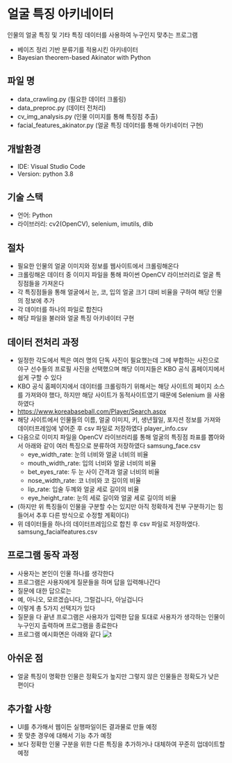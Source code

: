 # 얼굴 특징 아키네이터
인물의 얼굴 특징 및 기타 특징 데이터를 사용하여 누구인지 맞추는 프로그램
- 베이즈 정리 기반 분류기를 적용시킨 아키네이터
- Bayesian theorem-based Akinator with Python

## 파일 명
- data_crawling.py (필요한 데이터 크롤링)
- data_preproc.py (데이터 전처리)
- cv_img_analysis.py (인물 이미지를 통해 특징점 추출)
- facial_features_akinator.py (얼굴 특징 데이터를 통해 아키네이터 구현)

## 개발환경
- IDE: Visual Studio Code
- Version: python 3.8

## 기술 스택
- 언어: Python
- 라이브러리: cv2(OpenCV), selenium, imutils, dlib 

## 절차
- 필요한 인물의 얼굴 이미지와 정보를 웹사이트에서 크롤링해온다
- 크롤링해온 데이터 중 이미지 파일을 통해 파이썬 OpenCV 라이브러리로 얼굴 특징점들을 가져온다
- 각 특징점들을 통해 얼굴에서 눈, 코, 입의 얼굴 크기 대비 비율을 구하여 해당 인물의 정보에 추가
- 각 데이터를 하나의 파일로 합친다
- 해당 파일을 불러와 얼굴 특징 아키네이터 구현

## 데이터 전처리 과정
- 일정한 각도에서 찍은 여러 명의 단독 사진이 필요했는데 그에 부합하는 사진으로 야구 선수들의 프로필 사진을 선택했으며 해당 이미지들은 KBO 공식 홈페이지에서 쉽게 구할 수 있다
- KBO 공식 홈페이지에서 데이터를 크롤링하기 위해서는 해당 사이트의 페이지 소스를 가져와야 했다, 하지만 해당 사이트가 동적사이트였기 때문에 Selenium 을 사용하였다
- <https://www.koreabaseball.com/Player/Search.aspx>
- 해당 사이트에서 인물들의 이름, 얼굴 이미지, 키, 생년월일, 포지션 정보를 가져와 데이터프레임에 넣어준 후 csv 파일로 저장하였다 player_info.csv
- 다음으로 이미지 파일을 OpenCV 라이브러리를 통해 얼굴의 특징점 좌표를 뽑아와서 아래와 같이 여러 특징으로 분류하여 저장하였다 samsung_face.csv
    - eye_width_rate: 눈의 너비와 얼굴 너비의 비율
    - mouth_width_rate: 입의 너비와 얼굴 너비의 비율
    - bet_eyes_rate: 두 눈 사이 간격과 얼굴 너비의 비율
    - nose_width_rate: 코 너비와 코 길이의 비율
    - lip_rate: 입술 두께와 얼굴 세로 길이의 비율
    - eye_height_rate: 눈의 세로 길이와 얼굴 세로 길이의 비율
- (하지만 위 특징들이 인물을 구분할 수는 있지만 아직 정확하게 전부 구분하기는 힘들어서 추후 다른 방식으로 수정할 계획이다)
- 위 데이터들을 하나의 데이터프레임으로 합친 후 csv 파일로 저장하였다. samsung_facialfeatures.csv

## 프로그램 동작 과정
- 사용자는 본인이 인물 하나를 생각한다
- 프로그램은 사용자에게 질문들을 하며 답을 입력해나간다
- 질문에 대한 답으로는
- 예, 아니오, 모르겠습니다, 그럴겁니다, 아닐겁니다
- 이렇게 총 5가지 선택지가 있다
- 질문을 다 끝낸 프로그램은 사용자가 입력한 답을 토대로 사용자가 생각하는 인물이 누구인지 출력하며 프로그램을 종료한다
- 프로그램 예시화면은 아래와 같다
![t](https://github.com/kimyt990501/Facial_Features_Akinator/assets/50610894/d380b9b1-d81d-418a-aae9-5b9a40deb44f)

## 아쉬운 점
- 얼굴 특징이 명확한 인물은 정확도가 높지만 그렇지 않은 인물들은 정확도가 낮은 편이다

## 추가할 사항
- UI를 추가해서 웹이든 실행파일이든 결과물로 만들 예정
- 못 맞춘 경우에 대해서 기능 추가 예정
- 보다 정확한 인물 구분을 위한 다른 특징을 추가하거나 대체하여 꾸준히 업데이트할 예정
